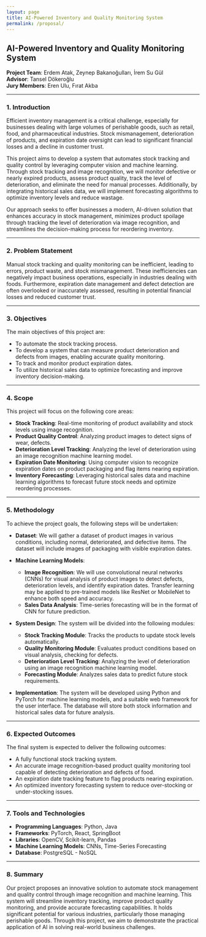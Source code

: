 ```yaml
---
layout: page
title: AI-Powered Inventory and Quality Monitoring System
permalink: /proposal/
---
```


## AI-Powered Inventory and Quality Monitoring System

**Project Team**: Erdem Atak, Zeynep Bakanoğulları, İrem Su Gül  
**Advisor**: Tansel Dökeroğlu  
**Jury Members**: Eren Ulu, Fırat Akba

---

### 1. Introduction
Efficient inventory management is a critical challenge, especially for businesses dealing with large volumes of perishable goods, such as retail, food, and pharmaceutical industries. Stock mismanagement, deterioration of products, and expiration date oversight can lead to significant financial losses and a decline in customer trust.

This project aims to develop a system that automates stock tracking and quality control by leveraging computer vision and machine learning. Through stock tracking and image recognition, we will monitor defective or nearly expired products, assess product quality, track the level of deterioration, and eliminate the need for manual processes. Additionally, by integrating historical sales data, we will implement forecasting algorithms to optimize inventory levels and reduce wastage.

Our approach seeks to offer businesses a modern, AI-driven solution that enhances accuracy in stock management, minimizes product spoilage through tracking the level of deterioration via image recognition, and streamlines the decision-making process for reordering inventory.

---

### 2. Problem Statement
Manual stock tracking and quality monitoring can be inefficient, leading to errors, product waste, and stock mismanagement. These inefficiencies can negatively impact business operations, especially in industries dealing with foods. Furthermore, expiration date management and defect detection are often overlooked or inaccurately assessed, resulting in potential financial losses and reduced customer trust.

---

### 3. Objectives
The main objectives of this project are:
- To automate the stock tracking process.
- To develop a system that can measure product deterioration and defects from images, enabling accurate quality monitoring.
- To track and monitor product expiration dates.
- To utilize historical sales data to optimize forecasting and improve inventory decision-making.

---

### 4. Scope
This project will focus on the following core areas:
- **Stock Tracking**: Real-time monitoring of product availability and stock levels using image recognition.
- **Product Quality Control**: Analyzing product images to detect signs of wear, defects.
- **Deterioration Level Tracking**: Analyzing the level of deterioration using an image recognition machine learning model.
- **Expiration Date Monitoring**: Using computer vision to recognize expiration dates on product packaging and flag items nearing expiration.
- **Inventory Forecasting**: Leveraging historical sales data and machine learning algorithms to forecast future stock needs and optimize reordering processes.

---

### 5. Methodology
To achieve the project goals, the following steps will be undertaken:

- **Dataset**: We will gather a dataset of product images in various conditions, including normal, deteriorated, and defective items. The dataset will include images of packaging with visible expiration dates.
- **Machine Learning Models**:
  - **Image Recognition**: We will use convolutional neural networks (CNNs) for visual analysis of product images to detect defects, deterioration levels, and identify expiration dates. Transfer learning may be applied to pre-trained models like ResNet or MobileNet to enhance both speed and accuracy.
  - **Sales Data Analysis**: Time-series forecasting will be in the format of CNN for future prediction.

- **System Design**: The system will be divided into the following modules:
  - **Stock Tracking Module**: Tracks the products to update stock levels automatically.
  - **Quality Monitoring Module**: Evaluates product conditions based on visual analysis, checking for defects.
  - **Deterioration Level Tracking**: Analyzing the level of deterioration using an image recognition machine learning model.
  - **Forecasting Module**: Analyzes sales data to predict future stock requirements.

- **Implementation**: The system will be developed using Python and PyTorch for machine learning models, and a suitable web framework for the user interface. The database will store both stock information and historical sales data for future analysis.

---

### 6. Expected Outcomes
The final system is expected to deliver the following outcomes:
- A fully functional stock tracking system.
- An accurate image recognition-based product quality monitoring tool capable of detecting deterioration and defects of food.
- An expiration date tracking feature to flag products nearing expiration.
- An optimized inventory forecasting system to reduce over-stocking or under-stocking issues.

---

### 7. Tools and Technologies
- **Programming Languages**: Python, Java
- **Frameworks**: PyTorch, React, SpringBoot
- **Libraries**: OpenCV, Scikit-learn, Pandas
- **Machine Learning Models**: CNNs, Time-Series Forecasting
- **Database**: PostgreSQL - NoSQL

---

### 8. Summary
Our project proposes an innovative solution to automate stock management and quality control through image recognition and machine learning. This system will streamline inventory tracking, improve product quality monitoring, and provide accurate forecasting capabilities. It holds significant potential for various industries, particularly those managing perishable goods. Through this project, we aim to demonstrate the practical application of AI in solving real-world business challenges.
